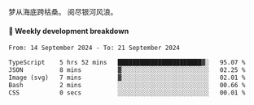 梦从海底跨枯桑。
阅尽银河风浪。


#### 📝 Weekly development breakdown

<!--START_SECTION:waka-->

```txt
From: 14 September 2024 - To: 21 September 2024

TypeScript    5 hrs 52 mins   ███████████████████████▓░   95.07 %
JSON          8 mins          ▓░░░░░░░░░░░░░░░░░░░░░░░░   02.25 %
Image (svg)   7 mins          ▓░░░░░░░░░░░░░░░░░░░░░░░░   02.01 %
Bash          2 mins          ░░░░░░░░░░░░░░░░░░░░░░░░░   00.66 %
CSS           0 secs          ░░░░░░░░░░░░░░░░░░░░░░░░░   00.01 %
```

<!--END_SECTION:waka-->



